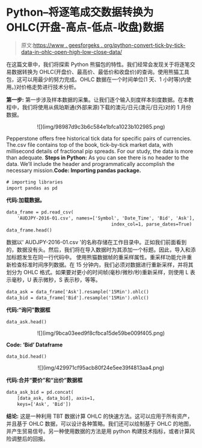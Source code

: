 # Python–将逐笔成交数据转换为 OHLC(开盘-高点-低点-收盘)数据

> 原文:[https://www . geesforgeks . org/python-convert-tick-by-tick-data-in-ohlc-open-high-low-close-data/](https://www.geeksforgeeks.org/python-convert-tick-by-tick-data-into-ohlc-open-high-low-close-data/)

在这篇文章中，我们将探索 Python 熊猫包的特性。我们经常会发现关于将逐笔交易数据转换为 OHLC(开盘价、最高价、最低价和收盘价)的查询。使用熊猫工具包，这可以用最少的努力完成。OHLC 数据在一个时间单位(1 天、1 小时等)内使用。)对价格走势进行技术分析。

**第一步:**
第一步涉及样本数据的采集。让我们逐个输入刻度样本刻度数据。在本教程中，我们将使用从佩珀斯通(外部来源)下载的澳元/日元(澳元/日元)对的 1 月份数据。

<center>![](img/98987d9c3b6c584e1bfca1023b102985.png)</center>

Pepperstone offers free historical tick data for specific pairs of currencies. The.csv file contains top of the book, tick-by-tick market data, with millisecond details of fractional pip spreads. For our study, the data is more than adequate.
**Steps in Python:**
As you can see there is no header to the data. We’ll include the header and programmatically accomplish the necessary mission.**Code: Importing pandas package.**

```
# importing libraries
import pandas as pd
```

**代码:加载数据。**

```
data_frame = pd.read_csv(
    'AUDJPY-2016-01.csv', names=['Symbol', 'Date_Time', 'Bid', 'Ask'],
                                       index_col=1, parse_dates=True)
data_frame.head()
```

数据以' AUDJPY-2016-01.csv '的名称存储在工作目录中。正如我们前面看到的，数据没有头。然后，我们将在导入数据时为其添加一个标题。因此，导入和添加标题发生在同一行代码中。
使用熊猫数据帧的重采样属性。重采样功能允许重新检查标准时间序列数据。在 15 分钟内，我们必须对数据进行重新采样，并将其划分为 OHLC 格式。如果要对更小的时间帧(毫秒/微秒/秒)重新采样，则使用 L 表示毫秒，U 表示微秒，S 表示秒，等等。

```
data_ask = data_frame['Ask'].resample('15Min').ohlc()
data_bid = data_frame['Bid'].resample('15Min').ohlc()
```

**代码:“询问”数据框**

```
data_ask.head()
```

<center>![](img/9bca03eed9f8cfbca15de59be009f405.png)</center>

**Code: ‘Bid’ Dataframe**

```
data_bid.head()
```

<center>![](img/429971cf95acb80f24e5ee39f4813aa4.png)</center>

**代码:合并“要价”和“出价”数据框**

```
data_ask_bid = pd.concat(
    [data_ask, data_bid], axis=1, 
    keys=['Ask', 'Bid'])
```

**结论:**
这是一种利用 TBT 数据计算 OHLC 的快速方法。这可以应用于所有资产，并且基于 OHLC 数据，可以设计各种策略。我们还可以绘制基于 OHLC 的地图，并产生贸易信号。另一种使用数据的方法是用 python 构建技术指标，或者计算风险调整后的回报。